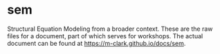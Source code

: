 # sem
Structural Equation Modeling from a broader context.  These are the raw files for a document, part of which serves for workshops.  The actual document can be found at https://m-clark.github.io/docs/sem.
